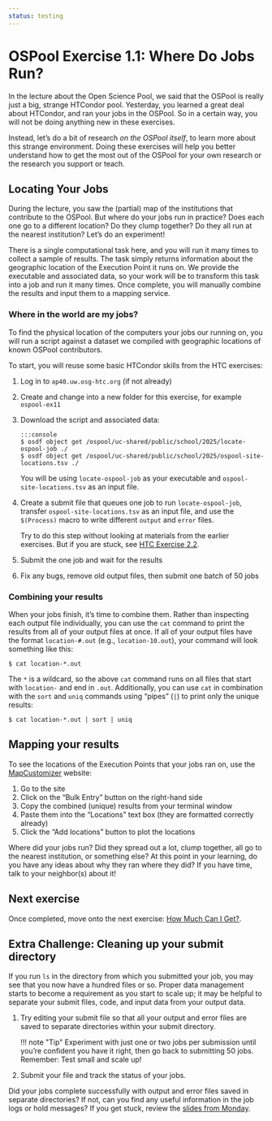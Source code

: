 ```yaml
---
status: testing
---
```


# OSPool Exercise 1.1: Where Do Jobs Run?

In the lecture about the Open Science Pool,
we said that the OSPool is really just a big, strange HTCondor pool.
Yesterday, you learned a great deal about HTCondor,
and ran your jobs in the OSPool.
So in a certain way, you will not be doing anything new in these exercises.

Instead, let’s do a bit of research _on the OSPool itself_,
to learn more about this strange environment.
Doing these exercises will help you better understand how to get the most out of the OSPool
for your own research or the research you support or teach.

## Locating Your Jobs

During the lecture, you saw the (partial) map of the institutions that contribute to the OSPool.
But where do your jobs run in practice?
Does each one go to a different location?
Do they clump together?
Do they all run at the nearest institution?
Let’s do an experiment!

There is a single computational task here, and you will run it many times to collect a sample of results.
The task simply returns information about the geographic location of the Execution Point it runs on.
We provide the executable and associated data,
so your work will be to transform this task into a job and run it many times.
Once complete, you will manually combine the results and input them to a mapping service.

### Where in the world are my jobs?

To find the physical location of the computers your jobs our running on,
you will run a script against a dataset we compiled with geographic locations of known OSPool contributors.

To start, you will reuse some basic HTCondor skills from the HTC exercises:

1.  Log in to `ap40.uw.osg-htc.org` (if not already)
1.  Create and change into a new folder for this exercise, for example `ospool-ex11`
1.  Download the script and associated data:

        :::console
        $ osdf object get /ospool/uc-shared/public/school/2025/locate-ospool-job ./
        $ osdf object get /ospool/uc-shared/public/school/2025/ospool-site-locations.tsv ./

    You will be using `locate-ospool-job` as your executable and `ospool-site-locations.tsv` as an input file.

1.  Create a submit file that queues one job to run `locate-ospool-job`,
    transfer `ospool-site-locations.tsv` as an input file,
    and use the `$(Process)` macro to write different `output` and `error` files.

    Try to do this step without looking at materials from the earlier exercises.
    But if you are stuck, see [HTC Exercise 2.2](../htcondor/part2-ex2-queue-n.md).

1.  Submit the one job and wait for the results
1.  Fix any bugs, remove old output files, then submit one batch of 50 jobs

### Combining your results

When your jobs finish, it’s time to combine them.
Rather than inspecting each output file individually,
you can use the `cat` command to print the results from all of your output files at once.
If all of your output files have the format `location-#.out` (e.g., `location-10.out`),
your command will look something like this:

``` console
$ cat location-*.out
```

The `*` is a wildcard, so the above `cat` command runs on all files that start with `location-` and end in `.out`.
Additionally, you can use `cat` in combination with the `sort` and `uniq` commands using “pipes” (`|`)
to print only the unique results:

``` console
$ cat location-*.out | sort | uniq
```

## Mapping your results

To see the locations of the Execution Points that your jobs ran on,
use the [MapCustomizer](https://www.mapcustomizer.com/) website:

1.  Go to the site
1.  Click on the “Bulk Entry” button on the right-hand side
1.  Copy the combined (unique) results from your terminal window
1.  Paste them into the “Locations” text box (they are formatted correctly already)
1.  Click the “Add locations” button to plot the locations

Where did your jobs run?
Did they spread out a lot, clump together, all go to the nearest institution, or something else?
At this point in your learning, do you have any ideas about why they ran where they did?
If you have time, talk to your neighbor(s) about it!

## Next exercise

Once completed, move onto the next exercise: [How Much Can I Get?](part1-ex2-capacity.md).

## Extra Challenge: Cleaning up your submit directory

If you run `ls` in the directory from which you submitted your job, you may see that you now have a hundred files or so.
Proper data management starts to become a requirement as you start to scale up;
it may be helpful to separate your submit files, code, and input data from your output data.

1.  Try editing your submit file so that all your output and error files are saved to separate directories within your
    submit directory.

    !!! note "Tip"
        Experiment with just one or two jobs per submission until you’re confident you have it right,
        then go back to submitting 50 jobs.
        Remember: Test small and scale up!

1.  Submit your file and track the status of your jobs.

Did your jobs complete successfully with output and error files saved in separate directories?
If not, can you find any useful information in the job logs or hold messages?
If you get stuck, review the [slides from Monday](../index.md).
